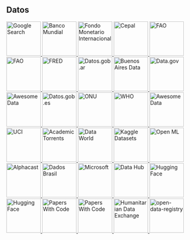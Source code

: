 ## Datos
<p>
<a href="https://datasetsearch.research.google.com/">
<img border="0" title="Google Search" 
src="https://encrypted-tbn0.gstatic.com/images?q=tbn:ANd9GcSp3J1G1BOAGY2dkJrqQsYAlXFWimqIacC2NFJR8d1PDb0gEu7mGXNJwnxFzQq2gbiprgs&usqp=CAU"
width="90" height="90">
</a>
  
<a href="https://datos.bancomundial.org/">
<img border="0" title="Banco Mundial" 
src="https://definicion.de/wp-content/uploads/2008/08/bancomundial.gif"
width="90" height="90">
</a>
  
<a href="https://www.imf.org/external/pubs/ft/weo/2013/01/weodata/index.aspx">
<img border="0" title="Fondo Monetario Internacional" 
src="https://media-exp1.licdn.com/dms/image/C560BAQFlm7BQiUP5_w/company-logo_200_200/0/1615555761922?e=2159024400&v=beta&t=kGsVedvmtJRYrxld2dKWG5onslHF_ErPD13ZiE-BmB4"
width="90" height="90">
</a>  
  
<a href="https://statistics.cepal.org/portal/cepalstat/index.html?lang=es">
<img border="0" title="Cepal" 
src="https://encrypted-tbn0.gstatic.com/images?q=tbn:ANd9GcSh3Y-FYeTRK-FLsUp5AqpzcqCRa0tUTonWqRLJtcA0_QeaWM4-Ld2RjRoNmNcoYCOGF_0&usqp=CAU"
width="90" height="90">
</a>    
  
<a href="https://www.fao.org/faostat/en/#home">
<img border="0" title="FAO" 
src="https://upload.wikimedia.org/wikipedia/commons/thumb/d/db/FAO_logo.svg/1200px-FAO_logo.svg.png"
width="90" height="90">
</a>  
  
<a href="https://www.indec.gob.ar/">
<img border="0" title="FAO" 
src="https://upload.wikimedia.org/wikipedia/commons/thumb/c/c4/Instituto_Nacional_de_Estad%C3%ADstica_y_Censos.png/200px-Instituto_Nacional_de_Estad%C3%ADstica_y_Censos.png"
width="90" height="90">
</a>    
  
<a href="https://fred.stlouisfed.org/">
<img border="0" title="FRED" 
src="https://www.stlouisfed.org/-/media/project/frbstl/stlouisfed/images/logos/facebook/frb-stl_200px.jpg"
width="90" height="90">
</a> 
  
<a href="https://datos.gob.ar/">
<img border="0" title="Datos.gob.ar" 
src="https://datos.gob.ar/user_images/datosgobar.jpg"
width="90" height="90">
</a>
  
<a href="https://data.buenosaires.gob.ar/dataset/">
<img border="0" title="Buenos Aires Data" 
src="https://s3.amazonaws.com/com.cartodb.users-assets.production/production/gcba/assets/20180704200032LoDovvaG_400x400.jpg"
width="90" height="90">
</a> 
  
<a href="https://catalog.data.gov/dataset">
<img border="0" title="Data.gov" 
src="https://upload.wikimedia.org/wikipedia/commons/0/06/Muq55HrN_400x400.png"
width="90" height="90">
</a>   
  
<a href="https://github.com/awesomedata/awesome-public-datasets">
<img border="0" title="Awesome Data" 
src="https://github.com/awesomedata.png"
width="90" height="90">
</a>   

<a href="https://datos.gob.es/en/catalogo">
<img border="0" title="Datos.gob.es" 
src="https://datos.gob.es/images/test_site/logo.svg"
width="90" height="90">
</a>  
  
<a href="http://data.un.org/">
<img border="0" title="ONU" 
src="https://upload.wikimedia.org/wikipedia/commons/thumb/e/ee/UN_emblem_blue.svg/130px-UN_emblem_blue.svg.png"
width="90" height="90">
</a>  
  
<a href="https://www.who.int/data/gho">
<img border="0" title="WHO" 
src="https://www.who.int/images/default-source/infographics/who-emblem.png?sfvrsn=877bb56a_2"
width="90" height="90">
</a>    
  
<a href="https://data.nasdaq.com/search">
<img border="0" title="Awesome Data" 
src="https://avatars.githubusercontent.com/u/13860626?v=4"
width="90" height="90">
</a>  
  
<a href="https://archive.ics.uci.edu/ml/index.php">
<img border="0" title="UCI" 
src="https://ucimlr.netlify.app/reference/figures/logo-inter-ui.png"
width="90" height="90">
</a>
  
<a href="https://academictorrents.com/">
<img border="0" title="Academic Torrents" 
src="https://avatars.githubusercontent.com/u/6632389?s=200&v=4"
width="90" height="90">
</a>
  
<a href="https://data.world/">
<img border="0" title="Data World" 
src="https://media-exp1.licdn.com/dms/image/C4E0BAQHD06-uyZUvNQ/company-logo_200_200/0/1625147391879?e=2159024400&v=beta&t=hLysqfRksJLmaz6Yz01-BJ5rctOaFnEodjNAoV2Ayus"
width="90" height="90">
</a>  
  
<a href="https://www.kaggle.com/datasets">
<img border="0" title="Kaggle Datasets" 
src="https://www.kaggle.com/static/images/datasets/Datasets_landing_illo.png"
width="90" height="90">
</a>
  
<a href="https://www.openml.org/search?type=data">
<img border="0" title="Open ML" 
src="https://joaquinvanschoren.github.io/home/images/expdblogo2.png"
width="90" height="90">
</a>
  
<a href="https://www.alphacast.io/datasets">
<img border="0" title="Alphacast" 
src="https://encrypted-tbn0.gstatic.com/images?q=tbn:ANd9GcQn3WzVsBG2eG7ONq5KCsT9DV6TyzALlBiVpI_LRoGw28lUU_quCRkDSkVWlzkaiw7DAdU&usqp=CAU"
width="90" height="90">
</a>
  
<a href="https://dados.gov.br/dataset">
<img border="0" title="Dados Brasil" 
src="http://iscinc.github.io/government/assets/img/featured-orgs/dadosgovbr.png"
width="90" height="90">
</a>

<a href="https://msropendata.com/">
<img border="0" title="Microsoft" 
src="https://upload.wikimedia.org/wikipedia/commons/thumb/4/44/Microsoft_logo.svg/480px-Microsoft_logo.svg.png"
width="90" height="90">
</a>
  
<a href="https://datahub.io/search">
<img border="0" title="Data Hub" 
src="https://datahub.io/static/img/datahub-cube-edited.svg"
width="90" height="90">
</a>    
  
<a href="https://huggingface.co/datasets">
<img border="0" title="Hugging Face" 
src="https://huggingface.co/front/thumbnails/datasets.png"
width="90" height="90">
</a>
  
<a href="https://cds.cdm.depaul.edu/resources/datasets/">
<img border="0" title="Hugging Face" 
src="https://cds.cdm.depaul.edu/wp-content/uploads/2019/05/cropped-logo.png"
width="90" height="90">
</a>     

<a href="https://paperswithcode.com/datasets">
<img border="0" title="Papers With Code" 
src="https://paperswithcode.com/static/logo.png"
width="90" height="90">
</a>
  
<a href="https://www.economia.gob.ar/datos/">
<img border="0" title="Papers With Code" 
src="https://www.argentina.gob.ar/sites/default/files/min_economia.png"
width="90" height="90">
</a>
  
<a href="https://data.humdata.org/">
<img border="0" title="Humanitarian Data Exchange" 
src="https://www.engineeringforchange.org/wp-content/uploads/2020/08/hdx.png"
width="90" height="90">
</a>  

<a href="https://github.com/awslabs/open-data-registry">
<img border="0" title="open-data-registry" 
src="https://avatars.githubusercontent.com/u/3299148?s=48&v=4"
width="90" height="90">
</a> 
</p> 
